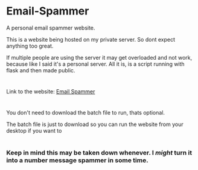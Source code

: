# Email-Spammer
A personal email spammer website.

This is a website being hosted on my private server. So dont expect anything too great.

If multiple people are using the server it may get overloaded and not work, because like I said it's a personal server. All it is, is a script running with flask and then made public.
#

Link to the website: [Email Spammer](https://faef-2600-1700-c3d0-89e0-00-30.ngrok.io/)

#
You don't need to download the batch file to run, thats optional.

The batch file is just to download so you can run the website from your desktop if you want to
#

### Keep in mind this may be taken down whenever. I _might_ turn it into a number message spammer in some time.
